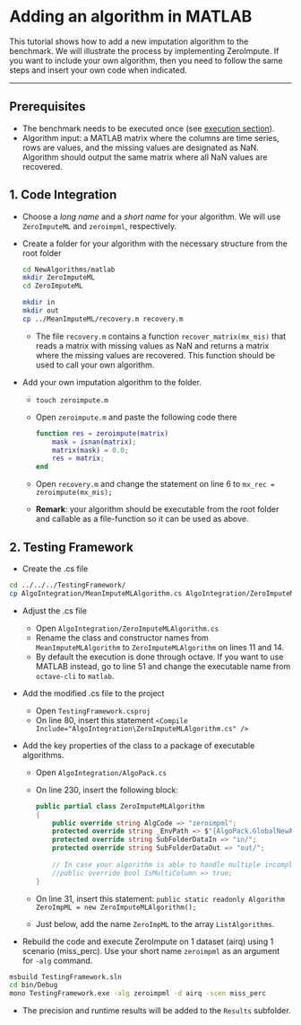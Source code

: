 # Adding an algorithm in MATLAB


This tutorial shows how to add a new imputation algorithm to the benchmark. We will illustrate the process by implementing ZeroImpute. If you want to include your own algorithm, then you need to follow the same steps and insert your own code when indicated.
___

## Prerequisites

- The benchmark needs to be executed once (see [execution section](https://github.com/eXascaleInfolab/bench-vldb20)). 
- Algorithm input: a MATLAB matrix where the columns are time series, rows are values, and the missing values are designated as NaN. Algorithm should output the same matrix where all NaN values are recovered. 


## 1. Code Integration

- Choose a *long name* and a *short name* for your algorithm. We will use `ZeroImputeML` and `zeroimpml`, respectively.

- Create a folder for your algorithm with the necessary structure from the root folder
    ```bash
    cd NewAlgorithms/matlab
    mkdir ZeroImputeML
    cd ZeroImputeML
    
    mkdir in
    mkdir out
    cp ../MeanImputeML/recovery.m recovery.m
    ```
    - The file `recovery.m` contains a function `recover_matrix(mx_mis)` that reads a matrix with missing values as NaN and returns a matrix where the missing values are recovered. This function should be used to call your own algorithm.
- Add your own imputation algorithm to the folder.
    - `touch zeroimpute.m`
    - Open `zeroimpute.m` and paste the following code there
        ```matlab
        function res = zeroimpute(matrix)
            mask = isnan(matrix);
            matrix(mask) = 0.0;
            res = matrix;
        end
        ```

    - Open `recovery.m` and change the statement on line 6 to `mx_rec = zeroimpute(mx_mis);`
    - **Remark**: your algorithm should be executable from the root folder and callable as a file-function so it can be used as above.


## 2. Testing Framework

- Create the .cs file

```bash
cd ../../../TestingFramework/
cp AlgoIntegration/MeanImputeMLAlgorithm.cs AlgoIntegration/ZeroImputeMLAlgorithm.cs
```

- Adjust the .cs file
    - Open `AlgoIntegration/ZeroImputeMLAlgorithm.cs`
    - Rename the class and constructor names from `MeanImputeMLAlgorithm` to `ZeroImputeMLAlgorithm` on lines 11 and 14.
    - By default the execution is done through octave. If you want to use MATLAB instead, go to line 51 and change the executable name from `octave-cli` to `matlab`.

- Add the modified .cs file to the project
    - Open `TestingFramework.csproj`
    - On line 80, insert this statement `<Compile Include="AlgoIntegration\ZeroImputeMLAlgorithm.cs" />`


- Add the key properties of the class to a package of executable algorithms.
    - Open `AlgoIntegration/AlgoPack.cs`
    - On line 230, insert the following block: 
        ```C#
        public partial class ZeroImputeMLAlgorithm
        {
            public override string AlgCode => "zeroimpml";
            protected override string _EnvPath => $"{AlgoPack.GlobalNewAlgorithmsLocation}matlab/ZeroImputeML/";
            protected override string SubFolderDataIn => "in/";
            protected override string SubFolderDataOut => "out/";
            
            // In case your algorithm is able to handle multiple incomplete time series, uncomment the following line 
            //public override bool IsMultiColumn => true;
        }
        ```
    
    - On line 31, insert this statement: `public static readonly Algorithm ZeroImpML = new ZeroImputeMLAlgorithm();`

    - Just below, add the name `ZeroImpML` to the array `ListAlgorithms`.

- Rebuild the code and execute ZeroImpute on 1 dataset (airq) using 1 scenario (miss_perc). Use your short name `zeroimpml` as an argument for `-alg` command.

```bash
msbuild TestingFramework.sln
cd bin/Debug
mono TestingFramework.exe -alg zeroimpml -d airq -scen miss_perc
```

- The precision and runtime results will be added to the `Results` subfolder.
